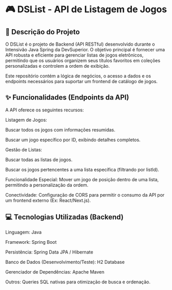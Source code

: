 # 🎮 DSList - API de Listagem de Jogos

## 📄 Descrição do Projeto
O DSList é o projeto de Backend (API RESTful) desenvolvido durante o Intensivão Java Spring da DevSuperior. O objetivo principal é fornecer uma API robusta e eficiente para gerenciar listas de jogos eletrônicos, permitindo que os usuários organizem seus títulos favoritos em coleções personalizadas e controlem a ordem de exibição.

Este repositório contém a lógica de negócios, o acesso a dados e os endpoints necessários para suportar um frontend de catálogo de jogos.

## ✨ Funcionalidades (Endpoints da API)
A API oferece os seguintes recursos:

Listagem de Jogos:

Buscar todos os jogos com informações resumidas.

Buscar um jogo específico por ID, exibindo detalhes completos.

Gestão de Listas:

Buscar todas as listas de jogos.

Buscar os jogos pertencentes a uma lista específica (filtrando por listId).

Funcionalidade Especial: Mover um jogo de posição dentro de uma lista, permitindo a personalização da ordem.

Conectividade: Configuração de CORS para permitir o consumo da API por um frontend externo (Ex: React/Next.js).

## 💻 Tecnologias Utilizadas (Backend)
Linguagem: Java

Framework: Spring Boot

Persistência: Spring Data JPA / Hibernate

Banco de Dados (Desenvolvimento/Teste): H2 Database

Gerenciador de Dependências: Apache Maven

Outros: Queries SQL nativas para otimização de busca e ordenação.

